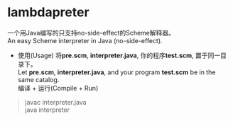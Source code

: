 # lambdapreter
一个用Java编写的只支持no-side-effect的Scheme解释器。  
An easy Scheme interpreter in Java (no-side-effect).  

* 使用(Usage)
  将**pre.scm**, **interpreter.java**, 你的程序**test.scm**, 置于同一目录下。  
  Let **pre.scm**, **interpreter.java**, and your program **test.scm** be in the same catalog.  
  编译 + 运行(Compile + Run)  
> javac interpreter.java  
> java interpreter  

	
	

